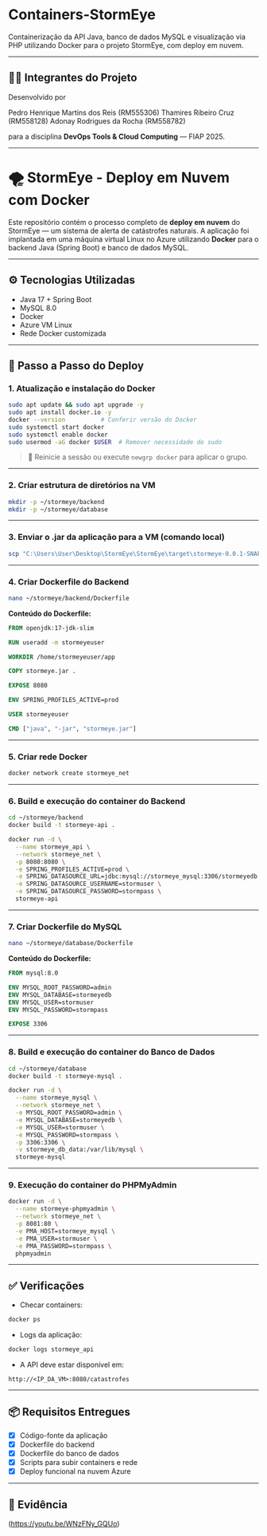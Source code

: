 # Containers-StormEye
Containerização da API Java, banco de dados MySQL e visualização via PHP utilizando Docker para o projeto StormEye, com deploy em nuvem.

---

## 👨‍💻 Integrantes do Projeto

Desenvolvido por 

Pedro Henrique Martins dos Reis (RM555306)
Thamires Ribeiro Cruz (RM558128)
Adonay Rodrigues da Rocha (RM558782)

para a disciplina **DevOps Tools & Cloud Computing** — FIAP 2025.

---

# 🌪️ StormEye - Deploy em Nuvem com Docker

Este repositório contém o processo completo de **deploy em nuvem** do StormEye — um sistema de alerta de catástrofes naturais. A aplicação foi implantada em uma máquina virtual Linux no Azure utilizando **Docker** para o backend Java (Spring Boot) e banco de dados MySQL.

---

## ⚙️ Tecnologias Utilizadas

- Java 17 + Spring Boot
- MySQL 8.0
- Docker
- Azure VM Linux
- Rede Docker customizada

---

## 🚀 Passo a Passo do Deploy

### 1. Atualização e instalação do Docker

```bash
sudo apt update && sudo apt upgrade -y
sudo apt install docker.io -y
docker --version          # Conferir versão do Docker
sudo systemctl start docker
sudo systemctl enable docker
sudo usermod -aG docker $USER  # Remover necessidade do sudo
```

> 🔁 Reinicie a sessão ou execute `newgrp docker` para aplicar o grupo.

---

### 2. Criar estrutura de diretórios na VM

```bash
mkdir -p ~/stormeye/backend
mkdir -p ~/stormeye/database
```

---

### 3. Enviar o .jar da aplicação para a VM (comando local)

```bash
scp "C:\Users\User\Desktop\StormEye\StormEye\target\stormeye-0.0.1-SNAPSHOT.jar" admlnx@<IP_DA_VM>:~/stormeye/backend/stormeye.jar
```

---

### 4. Criar Dockerfile do Backend

```bash
nano ~/stormeye/backend/Dockerfile
```

**Conteúdo do Dockerfile:**

```Dockerfile
FROM openjdk:17-jdk-slim

RUN useradd -m stormeyeuser

WORKDIR /home/stormeyeuser/app

COPY stormeye.jar .

EXPOSE 8080

ENV SPRING_PROFILES_ACTIVE=prod

USER stormeyeuser

CMD ["java", "-jar", "stormeye.jar"]
```

---

### 5. Criar rede Docker

```bash
docker network create stormeye_net
```

---

### 6. Build e execução do container do Backend

```bash
cd ~/stormeye/backend
docker build -t stormeye-api .

docker run -d \
  --name stormeye_api \
  --network stormeye_net \
  -p 8080:8080 \
  -e SPRING_PROFILES_ACTIVE=prod \
  -e SPRING_DATASOURCE_URL=jdbc:mysql://stormeye_mysql:3306/stormeyedb \
  -e SPRING_DATASOURCE_USERNAME=stormuser \
  -e SPRING_DATASOURCE_PASSWORD=stormpass \
  stormeye-api
```

---

### 7. Criar Dockerfile do MySQL

```bash
nano ~/stormeye/database/Dockerfile
```

**Conteúdo do Dockerfile:**

```Dockerfile
FROM mysql:8.0

ENV MYSQL_ROOT_PASSWORD=admin
ENV MYSQL_DATABASE=stormeyedb
ENV MYSQL_USER=stormuser
ENV MYSQL_PASSWORD=stormpass

EXPOSE 3306
```

---

### 8. Build e execução do container do Banco de Dados

```bash
cd ~/stormeye/database
docker build -t stormeye-mysql .

docker run -d \
  --name stormeye_mysql \
  --network stormeye_net \
  -e MYSQL_ROOT_PASSWORD=admin \
  -e MYSQL_DATABASE=stormeyedb \
  -e MYSQL_USER=stormuser \
  -e MYSQL_PASSWORD=stormpass \
  -p 3306:3306 \
  -v stormeye_db_data:/var/lib/mysql \
  stormeye-mysql
```
---
### 9. Execução do container do PHPMyAdmin

```bash
docker run -d \
  --name stormeye-phpmyadmin \
  --network stormeye_net \
  -p 8081:80 \
  -e PMA_HOST=stormeye_mysql \
  -e PMA_USER=stormuser \
  -e PMA_PASSWORD=stormpass \
  phpmyadmin
```
---

## ✅ Verificações

- Checar containers:
```bash
docker ps
```

- Logs da aplicação:
```bash
docker logs stormeye_api
```

- A API deve estar disponível em:
```
http://<IP_DA_VM>:8080/catastrofes
```

---

## 📦 Requisitos Entregues

- [x] Código-fonte da aplicação
- [x] Dockerfile do backend
- [x] Dockerfile do banco de dados
- [x] Scripts para subir containers e rede
- [x] Deploy funcional na nuvem Azure

---

## 📸 Evidência

(https://youtu.be/WNzFNy_GQUo)
